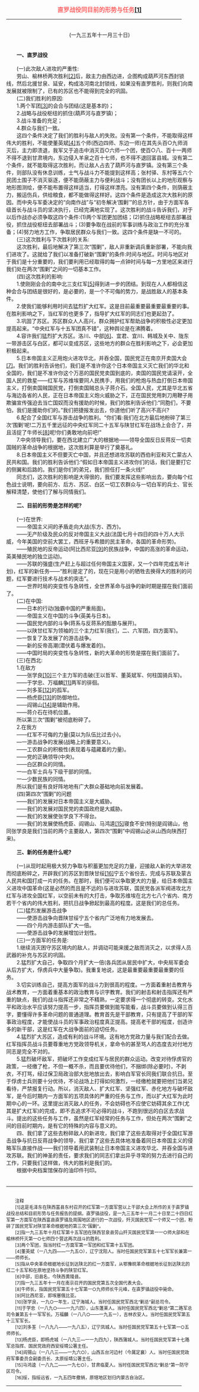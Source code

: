<center><FONT style="FONT-SIZE: 12pt" COLOR="#FF6666"><B>直罗战役同目前的形势与任务<a href="#tail">[1]</a></B></center></FONT>
<HR color="#EE9B73" size="1" width="94%">
<BR>
<center>(一九三五年十一月三十日)</center>
<BR>
<BR>
　　<B>一、直罗战役</B>
<BR>
<BR>
　　(一)此次敌人进攻的严重性:
<BR>
　　劳山、榆林桥两次胜利<a href="#tail">[2]</a>后，敌主力由西边进，企图构成葫芦河东西封锁线，然后北援甘泉、延安，构成洛河南北封锁线，如果没有直罗胜利，则我们向南发展就被限制了，已有的苏区也不能得到完全的巩固。
<BR>
　　(二)我们胜利的原因:
<BR>
　　1.两个军团<a href="#tail">[3]</a>的会合与团结(这是基本的)；
<BR>
　　2.战略与战役枢纽的抓住(葫芦河与直罗镇)；
<BR>
　　3.战斗准备的充足；
<BR>
　　4.群众与我们一致。
<BR>
　　这四个条件决定了我们的胜利与敌人的失败。没有第一个条件，不能取得这样伟大的胜利，不能使董英斌<a href="#tail">[4]</a>五个师(西边四师、东边一师)在其先头百○九师消灭后，主力即溃退，我军又于追击中消灭百○六师一个团，使百○八、百十一两师不得不退到甘肃境内，东边侵入羊泉之百十七师，也不得不退回富县城。没有第二个条件，就不能取得这次胜利，而让敌人占去了葫芦河与直罗镇。没有第三个条件，则部队没有休息训练，士气与战斗力不能提到这样高；张村驿、东村等五六个民团土围子不消灭驱逐，便不能荫蔽主力与便利战斗；没有团长以上的地形观察与地形图测绘，便不能布置得这样适当，打得这样漂亮。没有第四个条件，则荫蔽主力，搬运伤兵，供给粮食，都不能做得这样好。这四个条件是造成这次大胜利的原因。而中央与军委决定的“向南作战”与“初冬解决‘围剿’”的总方针，由于方面军各级首长与战斗员的坚决执行，已经完满地实现了。这次胜利的战斗告诉我们，对于以后作战亦必须争取这四个条件:(1)两个军团更加团结；(2)抓住战略枢纽去部署战役，抓住战役枢纽去部署战斗；(3)要争取在战前的军事训练与政治工作的充分准备；(4)努力地方工作，争取居民群众与我们一致。这四个条件是缺一不可的。
<BR>
　　(三)这次胜利与下次胜利的关系:
<BR>
　　这次胜利，最后地解决了第三次“围剿”，敌人非重新调兵重新部署，不能向我们进攻了。这就给了我们以准备打破新“围剿”的条件:时间与地区。时间与地区对于我们是十分重要的，我们要利用已经取得的每一点钟时间与每一方里地区来进行我们处在两次“围剿”之间的一切基本工作。
<BR>
　　(四)这次胜利的影响:
<BR>
　　1.使刚刚会合的南中北三支红军<a href="#tail">[5]</a>得到进一步的团结。到现在人人都相信这种会合与团结是很好的，是必要的，是一个不可侮的势力，是战胜敌人的基本条件。
<BR>
　　2.使我们能够利用时间去猛烈扩大红军。这是目前最重要最重要最重要的事。在胜利影响之下，当红军的也更多了，指导扩大红军的同志们也更起劲了。
<BR>
　　3.巩固了苏区。苏区群众人人高兴，群众拥护红军帮助战争的积极性必定更加提高起来。“中央红军与十五军团真不错”，这种舆论是在沸腾着。
<BR>
　　4.容许我们猛烈扩大苏区。洛川、中部<a href="#tail">[6]</a>、宜君、宜川、韩城及关中、陇东一带游击区与白区，都可以变成苏区，这些地方的群众在胜利影响之下，必会更加积极起来。
<BR>
　　5.日本帝国主义正用炮火进攻华北，并吞全国，国民党正在南京开卖国大会<a href="#tail">[7]</a>。我们的胜利告诉他们，我们是不准许你这个日本帝国主义灭亡我们的华北和全国的，我们是不准许你这个万恶的国民党卖国到底的，卖国的国民党请滚开，全国人民的救星——红军与苏维埃要同人民携手，用我们的枪炮与热血打倒日本帝国主义，打倒卖国贼国民党，打倒卖国贼总头子蒋介石。全国人民，尤其是华北五省与海边各省的人民，正在日本帝国主义炮火威胁之下，正在国民党用刺刀用鞭子用欺骗宣传强迫去当亡国奴而没有援助的时候，我们的胜利告诉他们:“同胞们，不要怕，我们是援助你们的。”我们把捷报发出去，你道他们听了高兴不高兴?
<BR>
　　6.配合了全国红军与游击战争的胜利。“你们看:我们在北方最后地粉碎了第三次‘围剿’呢!二万五千里远征的中央红军同二十五军与陕甘红军在战场上会合了，并且活捉了牛师长<a href="#tail">[8]</a>呢!你们勇敢地向前吧!”
<BR>
　　7.中央领导我们，要在西北建立广大的根据地——领导全国反日反蒋反一切卖国贼的革命战争的根据地，这次胜利算是举行了奠基礼。
<BR>
　　8.日本帝国主义不但要灭亡中国，并且还想进攻苏联的西伯利亚和灭亡蒙古人民共和国。我们的胜利告诉他们:“假如日本帝国主义进攻你们的话，我们是要打它的侧翼和后路的。我们是你们的弟兄，我们担任打一条火线!”
<BR>
　　同志们，这次胜利的影响是大得很的，我们要发挥这些影响出去，要向每个红色战士说明，要向前方、后方、苏区、白区一切工农群众与一切白军的兵士、官长解释清楚，使他们了解与同情我们。
<BR>
<BR>
　　<B>二、目前的形势是怎样的呢?</B>
<BR>
<BR>
　　(一)在世界:
<BR>
　　——帝国主义间的矛盾走向大战(东方、西方)。
<BR>
　　——无产阶级及民众的反对帝国主义大战(法国七月十四日的四十万人大示威，今年美国的空前大罢工，西班牙与希腊的民主革命，各国的革命形势)。
<BR>
　　——殖民地的反帝运动(阿比西尼亚<a href="#tail">[9]</a>的民族战争，中国的高涨的革命运动，英美殖民地的独立运动)。
<BR>
　　——苏联的强盛(生产赶上与超过任何帝国主义国家，又一个四年完成五年计划)，红军的新任务——“胜利是定了的，现在只是用小的牺牲去换得大的胜利的问题，红军要进行技术与战术的突击”。
<BR>
　　——世界时局的突变性与急转性，全世界革命与战争的新时期是摆在我们面前了。
<BR>
　　(二)在中国:
<BR>
　　——日本的行动(独霸中国的严重局面)。
<BR>
　　——帝国主义在中国的斗争(英美与日本)。
<BR>
　　——国民党内部的斗争(蒋系与反蒋系的酝酿与展开)。
<BR>
　　——以陕甘红军为领袖的三个主力红军(我们，二、六军团，四方面军)。
<BR>
　　—一恢复了及发展了的游击战争。
<BR>
　　——新的反帝高潮(潜伏着与爆发着的)。
<BR>
　　——中国时局的突变性与急转性，新的大革命的形势是摆在我们面前了。
<BR>
　　(三)在西北:
<BR>
　　1.在敌方
<BR>
　　——张学良<a href="#tail">[10]</a>三个主力军的击破(王以哲军、董英斌军、何柱国骑兵军)。
<BR>
　　——于学忠、万福麟<a href="#tail">[11]</a>两军的徘徊。
<BR>
　　——刘多荃<a href="#tail">[12]</a>的孤军。
<BR>
　　——杨虎臣<a href="#tail">[13]</a>的防御地位。
<BR>
　　——阎锡山<a href="#tail">[14]</a>是辅助作用。
<BR>
　　——蒋介石在待机位置。
<BR>
　　所以第三次“围剿”被彻底粉碎了。
<BR>
　　2.在我方
<BR>
　　——红军不可侮的力量(莫以为队伍比过去小)。
<BR>
　　—一游击战争的发展(战略上的重要意义)。
<BR>
　　——工农群众的积极性(表现着与蕴藏着的力量)。
<BR>
　　——党的正确领导(中央)。
<BR>
　　——白区群众的同情。
<BR>
　　一—白军士兵与下级干部的同情。
<BR>
　　一—少数民族的同情。
<BR>
　　所以我们是有良好阵地地有广大群众基础地向前发展着。
<BR>
　　(四)第四次“围剿”的问题
<BR>
　　——我们的发展对日本帝国主义是大威胁。
<BR>
　　——我们的发展对国民党的卖国政府是大威胁。
<BR>
　　——我们的发展使张学良下不得台。
<BR>
　　——我们的发展使杨虎臣、阎锡山、马鸿逵<a href="#tail">[15]</a>寝食不安(特别是阎锡山，他同张学良是我们当前的两个主要敌人，第四次“围剿”中阎锡山必从山西向陕西打来)。
<BR>
<BR>
　　<B>三、新的任务是什么呢?</B>
<BR>
<BR>
　　(一)从现时起用极大努力争取与积蓄更加充足的力量，迎接敌人新的大举进攻而彻底粉碎之，开辟我们的苏区到晋陕甘绥<a href="#tail">[16]</a>宁五个省份去，完成与苏联及蒙古人民共和国打成一片的任务。在那时，我们便可以争取更大的力量，给日本帝国主义进攻中国革命(这是必然的而且是不远的)与进攻苏联，国民党各派军阀进攻北方红军与进攻全国红军，以空前未有的大打击，争取苏维埃在北方七八个省内、南方若干个省内的伟大胜利，把抗日战争掀起到最高的程度。这是我们的总任务。
<BR>
　　(二)猛烈发展游击战争
<BR>
　　——使游击战争向晋陕甘绥宁五个省内广泛地有力地发展去。
<BR>
　　——四个月内游击部队扩大一倍。
<BR>
　　——使游击战争的发展增加计划性。
<BR>
　　(三)一方面军的任务是:
<BR>
　　1.继续消灭困守苏区境内的敌人，并调动可能来援之敌而消灭之，以求得人员武器的补充与苏区的巩固。
<BR>
　　2.猛烈扩大自己，争取四个月扩大一倍(各兵团从居民中扩大，中央局军委会从后方扩大，俘虏兵中大量争取)。我重复地说，这是最重要最重要最重要的任务。
<BR>
　　3.切实训练自己，提高方面军的战斗力到很高的程度。一方面着重射击教育与战术教育，一方面着重基本的政治教育与识字教育。我们的射击和射击指挥还有严重的缺点，我们的战斗指挥还非常之不精熟，一定要求得一个彻底的转变。文化水平和政治水平应该努力提高一步，指挥员要做到能写能看，战斗员要做到认得三百字，要懂得许多革命问题的普通道理。教育首先是干部教育，只有提高了干部的军事政治程度，才能使战斗员的军事政治程度真正提高。提高老干部的程度，创造许多的新干部，这是红军在大战争面前的迫切任务。
<BR>
　　4.猛烈扩大苏区，造成有利的战斗环境。这有地方党政力量与我们配合去做。红军指挥员战斗员要尊重地方党政领导机关，拿命令的甚至骂人的态度去对付地方同志是完全不对的。
<BR>
　　5.猛烈破坏敌军，把破坏工作变成红军与居民的群众运动。改变对待俘虏官的政策，一经缴了枪，不但一概不杀，而且要优待他们，不捆绑(除必要时)，不剥衣，不打骂，经过保卫局政治部大批地放出去，影响白军官长同我们联合抗日。至于俘虏士兵则要十分优待，不论战场上打得如何激烈，一经缴枪就要把他们当弟兄看待，严禁报复行动。所以，消灭敌人、扩大红军、坚强红军、赤化地方与破坏敌军，是今后时期内一方面军的五项具体的严重的任务与工作，而以扩大红军为此时期中心的一环。这里提出消灭敌人的任务，不会妨碍也不应使它妨碍其余工作(尤其是扩大红军)的完成，即不去追求不可必得的战斗，不跑到很远的白区去求战斗。提出的这些任务与工作，虽然是红军经常的任务与工作，但处在两次“围剿”之间的目前时期内，是有它的特殊的内容与意义的。
<BR>
　　四、我们拿了这些去粉碎敌人的新进攻，我们拿了这些去取得对于全国红军游击战争与抗日反蒋战争的领导，我们拿了这些去具体地准备着同日本帝国主义的侵略军队直接作战——我们领导着用武装制止日本帝国主义进攻华北、并吞全国与进攻苏联。我们的神圣的责任，要求我们的同志们拿出异乎寻常的努力去进行自己的工作，只要我们这样做，伟大的胜利是我们的。
<BR>
　　根据中央档案馆保存的油印件刊印。
<BR>
　　<hr><a name="tail"></a>    <FONT style="FONT-SIZE: 9pt">
<BR>
　　注释
<BR>
　　[1]这是毛泽东在陕西富县东村召开的红军第一方面军营以上干部大会上所作的关于直罗镇战役总结和目前形势与任务报告的提纲。直罗镇战役，是一九三五年十一月二十日至二十四日红军第一方面军在陕西富县直罗镇及周围地区进行的一次战役，歼灭国民党军一个师又一个团，粉碎了国民党军对陕甘革命根据地的第三次“围剿”。
<BR>
　　[2]指一九三五年十月红军第十五军团在陕西甘泉县劳山歼灭国民党军第一一○师大部和在榆林桥歼灭第一○七师四个营这两次战斗的胜利。
<BR>
　　[3]两个军团，指当时红一方面军第一军团和红军第十五军团。
<BR>
　　[4]董英斌（一八九四——一九五○），辽宁沈阳人。当时任国民党军第五十七军军长兼第一——师师长。
<BR>
　　[5]指从中央革命根据地长征到达陕北的红一方面军，从鄂豫皖革命根据地长征到达陕北的红二十五军和在原地坚持斗争的陕甘红军。
<BR>
　　[6]中部，旧县名，今陕西黄陵县。
<BR>
　　[7]指一九三五年十一月在南京召开的国民党第五次全国代表大会。
<BR>
　　[8]牛师长，指国民党军第五十七军第一○九师师长牛元峰，在直罗镇战役中毙命。
<BR>
　　[9]阿比西尼亚，即埃塞俄比亚。
<BR>
　　[10]张学良，一九○一年生，辽宁海城人。当时任国民党军西北“剿总”副总司令。
<BR>
　　[11]于学忠（一八九○——一九六四），山东蓬莱人。当时任国民党军西北“剿总”第二路军总司令兼第五十一军军长。万福麟（一八八○——一九五一），吉林农安人。当时任国民党军第五十三军军长。
<BR>
　　[12]刘多荃（一八九八——一九八五），辽宁凤城人。当时任国民党军第五十七军第一○五师师长。
<BR>
　　[13]杨虎臣，即杨虎城（一八九三—一一九四九），陕西蒲城人。当时任国民党军第十七路军总指挥、国民党政府西安绥靖公署主任。
<BR>
　　[14]阎锡山（一八八三——一九六○），山西五台河边村（今属定襄）人。当时任国民党政府军事委员会副委员长、太原绥靖公署主任。
<BR>
　　[15]马鸿逵（一八九二——一九七○），甘肃临夏人。当时任国民党军西北“剿总”第一防守区司令。
<BR>
　　[16]绥，指绥远省，一九五四年撤销，原辖地区划归内蒙古自治区。
<BR>
</FONT>
<HR color="#EE9B73" size="1" width="94%">

